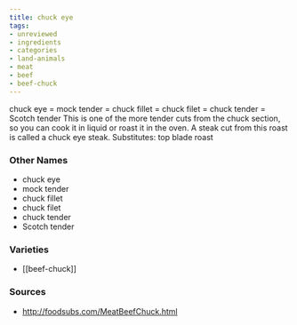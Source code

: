 ```yaml
---
title: chuck eye
tags:
- unreviewed
- ingredients
- categories
- land-animals
- meat
- beef
- beef-chuck
---
```

chuck eye = mock tender = chuck fillet = chuck filet = chuck tender = Scotch tender This is one of the more tender cuts from the chuck section, so you can cook it in liquid or roast it in the oven. A steak cut from this roast is called a chuck eye steak. Substitutes: top blade roast

### Other Names

* chuck eye
* mock tender
* chuck fillet
* chuck filet
* chuck tender
* Scotch tender

### Varieties

* [[beef-chuck]]

### Sources
* http://foodsubs.com/MeatBeefChuck.html
